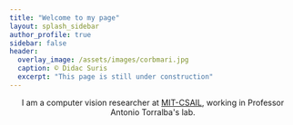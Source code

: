 ```yaml
---
title: "Welcome to my page"
layout: splash_sidebar
author_profile: true
sidebar: false
header:
  overlay_image: /assets/images/corbmari.jpg
  caption: © Didac Suris
  excerpt: "This page is still under construction"
---
```


<p align="center">I am a computer vision researcher at <a href="https://www.csail.mit.edu/">MIT-CSAIL</a>, working in Professor Antonio Torralba's lab.</p>